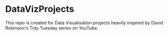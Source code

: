 # DataVizProjects

This repo is created for Data Visualisation projects heavily inspired by David Robinson's Tidy Tuesday series on YouTube.
